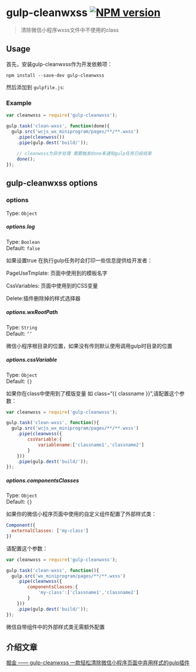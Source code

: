 # gulp-cleanwxss [![NPM version][npm-image]][npm-url]
> 清除微信小程序wxss文件中不使用的class

## Usage

首先，安装gulp-cleanwxss作为开发依赖项：

```shell
npm install --save-dev gulp-cleanwxss
```

然后添加到 `gulpfile.js`:

### Example
```javascript
var cleanwxss = require('gulp-cleanwxss');

gulp.task('clean-wxss', function(done){
  gulp.src('wcjs_wx_miniprogram/pages/**/**.wxss')
    .pipe(cleanwxss())
    .pipe(gulp.dest('build/'));
    
    // cleanwxss为异步处理 需要触发done来通知gulp任务已经结束
    done();
});
```

## gulp-cleanwxss options

### options
Type: `Object`

##### options.log
Type: `Boolean`  
Default: `false`

如果设置true 在执行gulp任务时会打印一些信息提供给开发者：

PageUseTmplate: 页面中使用到的模板名字

CssVariables: 页面中使用到的CSS变量

Delete:插件删除掉的样式选择器

##### options.wxRootPath
Type: `String`  
Default: `‘’`

微信小程序根目录的位置，如果没有传则默认使用调用gulp时目录的位置

##### options.cssVariable
Type: `Object`  
Default: `{}`

如果你在class中使用到了模版变量 如 class=“{{ classname }}”,请配置这个参数：

```javascript
var cleanwxss = require('gulp-cleanwxss');

gulp.task('clean-wxss', function(){
  gulp.src('wcjs_wx_miniprogram/pages/**/**.wxss')
    .pipe(cleanwxss({
        cssVariable:{
            variablename:['classname1','classname2']
        }
    }))
    .pipe(gulp.dest('build/'));
});
```

##### options.componentsClasses
Type: `Object`  
Default: `{}`


如果你的微信小程序页面中使用的自定义组件配置了外部样式类：
```javascript
Component({
  externalClasses: ['my-class']
})
```

请配置这个参数：

```javascript
var cleanwxss = require('gulp-cleanwxss');

gulp.task('clean-wxss', function(){
  gulp.src('wx_miniprogram/pages/**/**.wxss')
    .pipe(cleanwxss({
        componentsClasses:{
            'my-class':['classname1','classname2']
        }
    }))
    .pipe(gulp.dest('build/'));
});
```

微信自带组件中的外部样式类无需额外配置

## 介绍文章

[掘金 —— gulp-cleanwxss 一款轻松清除微信小程序页面中弃用样式的gulp插件](https://juejin.im/post/5d2350e36fb9a07eb051e677)


[npm-url]: https://npmjs.org/package/gulp-cleanwxss
[npm-image]: https://badge.fury.io/js/gulp-cleanwxss.svg
